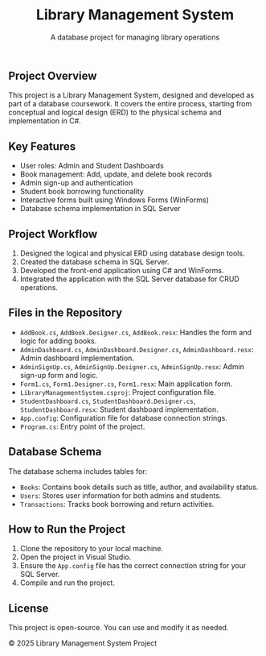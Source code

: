 <!DOCTYPE html>
<html lang="en">
<head>
    <meta charset="UTF-8">
    <meta name="viewport" content="width=device-width, initial-scale=1.0">
</head>
<body>
    <header>
        <h1>Library Management System</h1>
        <p>A database project for managing library operations</p>
    </header>
    <main>
        <h2>Project Overview</h2>
        <p>This project is a Library Management System, designed and developed as part of a database coursework. It covers the entire process, starting from conceptual and logical design (ERD) to the physical schema and implementation in C#.</p>
        <h2>Key Features</h2>
        <ul>
            <li>User roles: Admin and Student Dashboards</li>
            <li>Book management: Add, update, and delete book records</li>
            <li>Admin sign-up and authentication</li>
            <li>Student book borrowing functionality</li>
            <li>Interactive forms built using Windows Forms (WinForms)</li>
            <li>Database schema implementation in SQL Server</li>
        </ul>
        <h2>Project Workflow</h2>
        <ol>
            <li>Designed the logical and physical ERD using database design tools.</li>
            <li>Created the database schema in SQL Server.</li>
            <li>Developed the front-end application using C# and WinForms.</li>
            <li>Integrated the application with the SQL Server database for CRUD operations.</li>
        </ol>
        <h2>Files in the Repository</h2>
        <ul>
            <li><code>AddBook.cs</code>, <code>AddBook.Designer.cs</code>, <code>AddBook.resx</code>: Handles the form and logic for adding books.</li>
            <li><code>AdminDashboard.cs</code>, <code>AdminDashboard.Designer.cs</code>, <code>AdminDashboard.resx</code>: Admin dashboard implementation.</li>
            <li><code>AdminSignUp.cs</code>, <code>AdminSignUp.Designer.cs</code>, <code>AdminSignUp.resx</code>: Admin sign-up form and logic.</li>
            <li><code>Form1.cs</code>, <code>Form1.Designer.cs</code>, <code>Form1.resx</code>: Main application form.</li>
            <li><code>LibraryManagementSystem.csproj</code>: Project configuration file.</li>
            <li><code>StudentDashboard.cs</code>, <code>StudentDashboard.Designer.cs</code>, <code>StudentDashboard.resx</code>: Student dashboard implementation.</li>
            <li><code>App.config</code>: Configuration file for database connection strings.</li>
            <li><code>Program.cs</code>: Entry point of the project.</li>
        </ul>
        <h2>Database Schema</h2>
        <p>The database schema includes tables for:</p>
        <ul>
            <li><code>Books</code>: Contains book details such as title, author, and availability status.</li>
            <li><code>Users</code>: Stores user information for both admins and students.</li>
            <li><code>Transactions</code>: Tracks book borrowing and return activities.</li>
        </ul>
        <h2>How to Run the Project</h2>
        <ol>
            <li>Clone the repository to your local machine.</li>
            <li>Open the project in Visual Studio.</li>
            <li>Ensure the <code>App.config</code> file has the correct connection string for your SQL Server.</li>
            <li>Compile and run the project.</li>
        </ol>
        <h2>License</h2>
        <p>This project is open-source. You can use and modify it as needed.</p>
    </main>
    <footer>
        <p>&copy; 2025 Library Management System Project</p>
    </footer>
</body>
</html>
